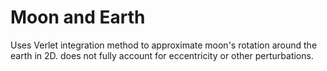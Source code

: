 # Moon and Earth

Uses Verlet integration method to approximate moon's rotation around the earth in 2D. does not fully account for eccentricity or other perturbations.

